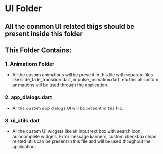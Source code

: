 # UI Folder
## All the common UI related thigs should be present inside this folder
## This Folder Contains:
### 1. Animations Folder
-  All the custom animations will be present in this file with separate files like slide_fade_transition.dart, impulse_animation.dart, etc this all custom animations will be used through the application.
### 2. app_dialogs.dart
-  All the custom app dialogs UI will be present in this file.
### 3. ui_utils.dart
- All the custom UI widgets like an input text box with search icon, autocomplete widgets, Error message banners, custom checkbox chips related utils can be present in this file and will be used thoughout the application.

